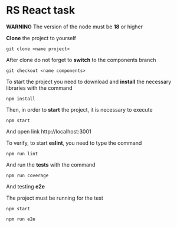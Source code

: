 # RS React task

**WARNING** The version of the node must be **18** or higher

**Clone** the project to yourself

```
git clone <name project>
```

After clone do not forget to **switch** to the components branch

```
git checkout <name components>
```

To start the project you need to download and **install** the necessary libraries with the command

```
npm install
```

Then, in order to **start** the project, it is necessary to execute

```
npm start
```

And open link http://localhost:3001

To verify, to start **eslint**, you need to type the command

```
npm run lint
```

And run the **tests** with the command

```
npm run coverage
```

And testing **e2e**

The project must be running for the test

```
npm start

npm run e2e
```
